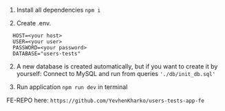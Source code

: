 1. Install all dependencies ```npm i```

2. Create .env.
```
  HOST=<your host>
  USER=<your user>
  PASSWORD=<your password>
  DATABASE="users-tests"
```

2. A new database is created automatically, but if you want to create it by yourself: Connect to MySQL and run from queries ```'./db/init_db.sql'```

3. Run application ```npm run dev``` in terminal

FE-REPO here: ```https://github.com/YevhenKharko/users-tests-app-fe```
